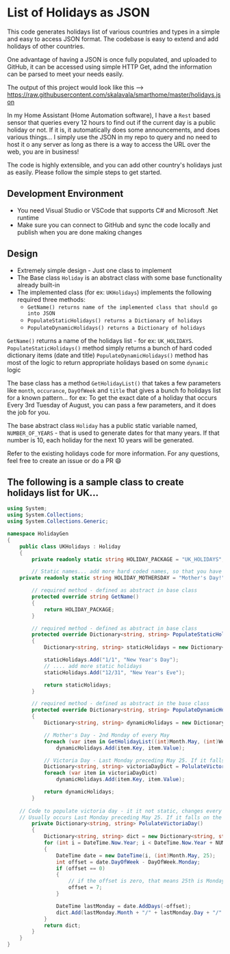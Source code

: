 # List of Holidays as JSON

This code generates holidays list of various countries and types in a simple and easy to access JSON format. The codebase is easy to extend and add holidays of other countries.

One advantage of having a JSON is once fully populated, and uploaded to GitHub, it can be accessed using simple HTTP Get, adnd the information can be parsed to meet your needs easily.

The output of this project would look like this --> https://raw.githubusercontent.com/skalavala/smarthome/master/holidays.json

In my Home Assistant (Home Automation software), I have a `Rest` based sensor that queries every 12 hours to find out if the current day is a public holiday or not. If it is, it automatically does some announcements, and does various things... I simply use the JSON in my repo to query and no need to host it o any server as long as there is a way to access the URL over the web, you are in business!

The code is highly extensible, and you can add other country's holidays just as easily.  Please follow the simple steps to get started.

## Development Environment
* You need Visual Studio or VSCode that supports C# and Microsoft .Net runtime
* Make sure you can connect to GitHub and sync the code locally and publish when you are done making changes

## Design

* Extremely simple design - Just one class to implement
* The Base class `Holiday` is an abstract class with some base functionality already built-in
* The implemented class (for ex: `UKHolidays`) implements the following required three methods:
  * `GetName() returns name of the implemented class that should go into JSON`
  * `PopulateStaticHolidays() returns a Dictionary of holidays `
  * `PopulateDynamicHolidays() returns a Dictionary of holidays`

`GetName()` returns a name of the holidays list - for ex: `UK_HOLIDAYS`.
`PopulateStaticHolidays()` method simply returns a bunch of hard coded dictionary items (date and title)
`PopulateDynamicHolidays()` method has most of the logic to return appropriate holidays based on some `dynamic` logic

The base class has a method `GetHolidayList()` that takes a few parameters like `month`, `occurance`, `DayOfWeek` and `title` that gives a bunch fo holidays list for a known pattern... for ex: To get the exact date of a holiday that occurs  Every 3rd Tuesday of August, you can pass a few parameters, and it does the job for you.

The base abstract class `Holiday` has a public static variable named, `NUMBER_OF_YEARS` - that is used to generate dates for that many years. If that number is 10, each holiday for the next 10 years will be generated.

Refer to the existing holidays code for more information. For any questions, feel free to create an issue or do a PR :smile:

## The following is a sample class to create holidays list for UK...

```c#
using System;
using System.Collections;
using System.Collections.Generic;

namespace HolidayGen
{
    public class UKHolidays : Holiday
    {
        private readonly static string HOLIDAY_PACKAGE = "UK_HOLIDAYS";

        // Static names... add more hard coded names, so that you have one place to modify later
	private readonly static string HOLIDAY_MOTHERSDAY = "Mother's Day!";

        // required method - defined as abstract in base class
        protected override string GetName()
        {
            return HOLIDAY_PACKAGE;
        }

        // required method - defined as abstract in base class
        protected override Dictionary<string, string> PopulateStaticHolidays()
        {
            Dictionary<string, string> staticHolidays = new Dictionary<string, string>(16);

            staticHolidays.Add("1/1", "New Year's Day");
			// .... add more static holidays
            staticHolidays.Add("12/31", "New Year's Eve");

            return staticHolidays;
        }

        // required method - defined as abstract in the base class 
        protected override Dictionary<string, string> PopulateDynamicHolidays()
        {
            Dictionary<string, string> dynamicHolidays = new Dictionary<string, string>(16);

            // Mother's Day - 2nd Monday of every May
            foreach (var item in GetHolidayList((int)Month.May, (int)Week.SecondWeek, DayOfWeek.Sunday, HOLIDAY_MOTHERSDAY))
                dynamicHolidays.Add(item.Key, item.Value);

            // Victoria Day - Last Monday preceding May 25. If it falls on 25, go back to previous Monday
            Dictionary<string, string> victoriaDayDict = PolulateVictoriaDay();
            foreach (var item in victoriaDayDict)
                dynamicHolidays.Add(item.Key, item.Value);

            return dynamicHolidays;
        }
	
	// Code to populate victoria day - it it not static, changes every year, and hence additional logic
	// Usually occurs Last Monday preceding May 25. If it falls on the 25, go back to previous Monday
        private Dictionary<string, string> PolulateVictoriaDay()
        {
            Dictionary<string, string> dict = new Dictionary<string, string>();
            for (int i = DateTime.Now.Year; i < DateTime.Now.Year + NUMBER_OF_YEARS; i++)
            {
                DateTime date = new DateTime(i, (int)Month.May, 25);
                int offset = date.DayOfWeek - DayOfWeek.Monday;
                if (offset == 0)
                {
                    // if the offset is zero, that means 25th is Monday. We need to go back 7 days
                    offset = 7;
                }

                DateTime lastMonday = date.AddDays(-offset);
                dict.Add(lastMonday.Month + "/" + lastMonday.Day + "/" + lastMonday.Year, HOLIDAY_VICTORIADAY);
            }
            return dict;
        }
    }
}
```
